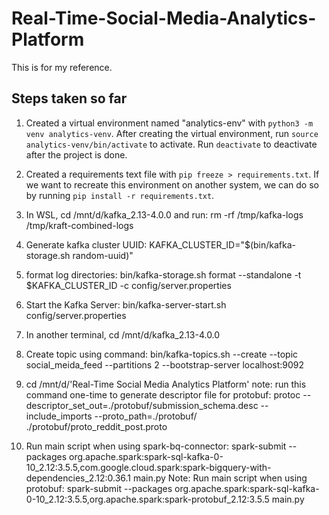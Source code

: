 # Real-Time-Social-Media-Analytics-Platform

This is for my reference.

## Steps taken so far

1. Created a virtual environment named "analytics-env" with `python3 -m venv analytics-venv`. After creating the virtual environment, run `source analytics-venv/bin/activate` to activate. Run `deactivate` to deactivate after the project is done.

2. Created a requirements text file with `pip freeze > requirements.txt`. If we want to recreate this environment on another system, we can do so by running `pip install -r requirements.txt`.

3. In WSL, cd /mnt/d/kafka_2.13-4.0.0 and run:  rm -rf /tmp/kafka-logs /tmp/kraft-combined-logs

4. Generate kafka cluster UUID: KAFKA_CLUSTER_ID="$(bin/kafka-storage.sh random-uuid)"

5. format log directories: bin/kafka-storage.sh format --standalone -t $KAFKA_CLUSTER_ID -c config/server.properties

6. Start the Kafka Server: bin/kafka-server-start.sh config/server.properties

7. In another terminal, cd /mnt/d/kafka_2.13-4.0.0

8. Create topic using command: bin/kafka-topics.sh --create --topic social_meida_feed --partitions 2 --bootstrap-server localhost:9092

9. cd /mnt/d/'Real-Time Social Media Analytics Platform'
   note: run this command one-time to generate descriptor file for protobuf: protoc --descriptor_set_out=./protobuf/submission_schema.desc --include_imports --proto_path=./protobuf/ ./protobuf/proto_reddit_post.proto

10. Run main script when using spark-bq-connector: spark-submit --packages org.apache.spark:spark-sql-kafka-0-10_2.12:3.5.5,com.google.cloud.spark:spark-bigquery-with-dependencies_2.12:0.36.1 main.py
    Note: Run main script when using protobuf: spark-submit --packages org.apache.spark:spark-sql-kafka-0-10_2.12:3.5.5,org.apache.spark:spark-protobuf_2.12:3.5.5 main.py